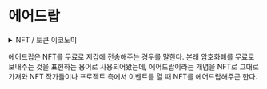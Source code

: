 # 에어드랍

<details>

<summary>NFT / 토큰 이코노미</summary>



</details>

에어드랍은 NFT를 무료로 지갑에 전송해주는 경우를 말한다. 본래 암호화폐를 무료로 보내주는 것을 표현하는 용어로 사용되어왔는데, 에어드랍이라는 개념을 NFT로 그대로 가져와 NFT 작가들이나 프로젝트 측에서 이벤트를 열 때 NFT를 에어드랍해주곤 한다.
